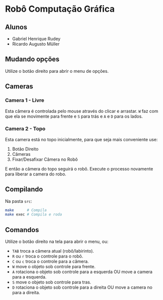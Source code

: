 Robô Computação Gráfica
=============================================

## Alunos

- Gabriel Henrique Rudey
- Ricardo Augusto Müller

## Mudando opções

Utilize o botão direito para abrir o menu de opções.

## Cameras

### Camera 1 - Livre

Esta câmera é controlada pelo mouse através do clicar e arrastar. `W` faz com que ela se movimente
para frente e `S` para trás e `A` e `D` para os lados.

### Camera 2 - Topo

Esta camera está no topo inicialmente, para que seja mais conveniente use:

1. Botão Direito
2. Câmeras
3. Fixar/Desafixar Câmera no Robô

E então a câmera do topo seguirá o robô. Execute o processo novamente para liberar a camera do robo.

## Compilando

Na pasta `src`:

```sh
make      # Compila
make exec # Compila e roda
```

## Comandos

Utilize o botão direito na tela para abrir o menu, ou:

 - `TAB` troca a câmera atual (robô/labirinto).
 - `R` ou `r` troca o controle para o robô.
 - `C` ou `c` troca o controle para a câmera.
 - `W` move o objeto sob controle para frente.
 - `A` rotaciona o objeto sob controle para a esquerda OU move a camera para a esquerda.
 - `S` move o objeto sob controle para tras.
 - `D` rotaciona o objeto sob controle para a direita OU move a camera no para a direita.
